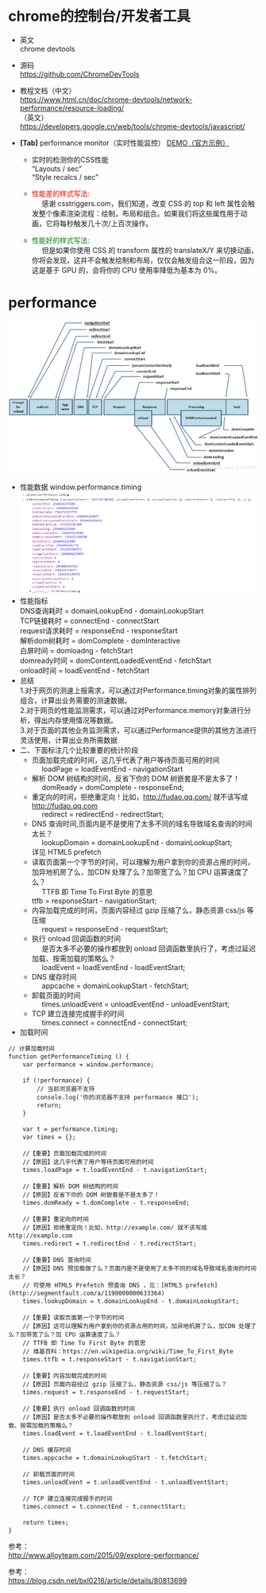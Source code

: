 # chrome的控制台/开发者工具
+ 英文  
chrome devtools
+ 源码   
https://github.com/ChromeDevTools
+ 教程文档（中文）     
https://www.html.cn/doc/chrome-devtools/network-performance/resource-loading/       
（英文）    
https://developers.google.cn/web/tools/chrome-devtools/javascript/

+ <B>[Tab]</B> performance monitor（实时性能监控）
[DEMO（官方示例）](https://codepen.io/malyw/pen/QOQvyz  ) 
    + 实时的检测你的CSS性能   
    “Layouts / sec”    
    “Style recalcs / sec”  

    + <span style="color:red;">性能差的样式写法:</span>    
    <span style="display: inline-block;width:20px;"></span>感谢 csstriggers.com，我们知道，改变 CSS 的 top 和 left 属性会触发整个像素渲染流程：绘制，布局和组合。如果我们将这些属性用于动画，它将每秒触发几十次/上百次操作。

    + <span style="color:green;">性能好的样式写法:</span>    
    <span style="display: inline-block;width:20px;"></span>但是如果你使用 CSS 的 transform 属性的 translateX/Y 来切换动画，你将会发现，这并不会触发绘制和布局，仅仅会触发组合这一阶段，因为这是基于 GPU 的，会将你的 CPU 使用率降低为基本为 0%。

# performance    
  ![Image Text](performance-timing-1.png)        
  + 性能数据 
        window.performance.timing
        ![Image Text](performance-timing.png)   
  + 性能指标   
      DNS查询耗时 = domainLookupEnd - domainLookupStart   
      TCP链接耗时 = connectEnd - connectStart   
      request请求耗时 = responseEnd - responseStart   
      解析dom树耗时 = domComplete - domInteractive    
      白屏时间 = domloadng - fetchStart   
      domready时间 = domContentLoadedEventEnd - fetchStart    
      onload时间 = loadEventEnd - fetchStart     
  + 总结    
    1.对于网页的测速上报需求，可以通过对Performance.timing对象的属性排列组合，计算出业务需要的测速数据。     
    2.对于网页的性能监测需求，可以通过对Performance.memory对象进行分析，得出内存使用情况等数据。    
    3.对于页面的其他业务监测需求，可以通过Performance提供的其他方法进行灵活使用，计算出业务所需数据     
  + 二、下面标注几个比较重要的统计阶段  
      + 页面加载完成的时间，这几乎代表了用户等待页面可用的时间   
      <span style="display: inline-block;width:20px;"></span>loadPage = loadEventEnd - navigationStart   
      + 解析 DOM 树结构的时间，反省下你的 DOM 树嵌套是不是太多了！   
      <span style="display: inline-block;width:20px;"></span>domReady = domComplete - responseEnd;   
      + 重定向的时间，拒绝重定向！比如，http://fudao.qq.com/ 就不该写成 http://fudao.qq.com   
      <span style="display: inline-block;width:20px;"></span>redirect = redirectEnd - redirectStart;   
      + DNS 查询时间,页面内是不是使用了太多不同的域名导致域名查询的时间太长？   
      <span style="display: inline-block;width:20px;"></span>lookupDomain = domainLookupEnd - domainLookupStart;   
      详见 HTML5 prefetch   
      + 读取页面第一个字节的时间，可以理解为用户拿到你的资源占用的时间，   
      加异地机房了么，加CDN 处理了么？加带宽了么？加 CPU 运算速度了么？   
      <span style="display: inline-block;width:20px;"></span>TTFB 即 Time To First Byte 的意思   
      ttfb = responseStart - navigationStart;   
      + 内容加载完成的时间，页面内容经过 gzip 压缩了么，静态资源 css/js 等压缩   
      <span style="display: inline-block;width:20px;"></span>request = responseEnd - requestStart;   
      + 执行 onload 回调函数的时间   
      <span style="display: inline-block;width:20px;"></span>是否太多不必要的操作都放到 onload 回调函数里执行了，考虑过延迟加载、按需加载的策略么？   
      <span style="display: inline-block;width:20px;"></span>loadEvent = loadEventEnd - loadEventStart;   
      + DNS 缓存时间   
      <span style="display: inline-block;width:20px;"></span>appcache = domainLookupStart - fetchStart;   
      + 卸载页面的时间   
      <span style="display: inline-block;width:20px;"></span>times.unloadEvent = unloadEventEnd - unloadEventStart;   
      + TCP 建立连接完成握手的时间   
      <span style="display: inline-block;width:20px;"></span>times.connect = connectEnd - connectStart;  
  + 加载时间
  ```
  // 计算加载时间
  function getPerformanceTiming () {  
      var performance = window.performance;
  
      if (!performance) {
          // 当前浏览器不支持
          console.log('你的浏览器不支持 performance 接口');
          return;
      }
  
      var t = performance.timing;
      var times = {};
  
      //【重要】页面加载完成的时间
      //【原因】这几乎代表了用户等待页面可用的时间
      times.loadPage = t.loadEventEnd - t.navigationStart;
  
      //【重要】解析 DOM 树结构的时间
      //【原因】反省下你的 DOM 树嵌套是不是太多了！
      times.domReady = t.domComplete - t.responseEnd;
  
      //【重要】重定向的时间
      //【原因】拒绝重定向！比如，http://example.com/ 就不该写成 http://example.com
      times.redirect = t.redirectEnd - t.redirectStart;
  
      //【重要】DNS 查询时间
      //【原因】DNS 预加载做了么？页面内是不是使用了太多不同的域名导致域名查询的时间太长？
      // 可使用 HTML5 Prefetch 预查询 DNS ，见：[HTML5 prefetch](http://segmentfault.com/a/1190000000633364)            
      times.lookupDomain = t.domainLookupEnd - t.domainLookupStart;
  
      //【重要】读取页面第一个字节的时间
      //【原因】这可以理解为用户拿到你的资源占用的时间，加异地机房了么，加CDN 处理了么？加带宽了么？加 CPU 运算速度了么？
      // TTFB 即 Time To First Byte 的意思
      // 维基百科：https://en.wikipedia.org/wiki/Time_To_First_Byte
      times.ttfb = t.responseStart - t.navigationStart;
  
      //【重要】内容加载完成的时间
      //【原因】页面内容经过 gzip 压缩了么，静态资源 css/js 等压缩了么？
      times.request = t.responseEnd - t.requestStart;
  
      //【重要】执行 onload 回调函数的时间
      //【原因】是否太多不必要的操作都放到 onload 回调函数里执行了，考虑过延迟加载、按需加载的策略么？
      times.loadEvent = t.loadEventEnd - t.loadEventStart;
  
      // DNS 缓存时间
      times.appcache = t.domainLookupStart - t.fetchStart;
  
      // 卸载页面的时间
      times.unloadEvent = t.unloadEventEnd - t.unloadEventStart;
  
      // TCP 建立连接完成握手的时间
      times.connect = t.connectEnd - t.connectStart;
  
      return times;
  }
  ```
  参考：   
  http://www.alloyteam.com/2015/09/explore-performance/   
  
参考：   
https://blog.csdn.net/bxl0218/article/details/80813699    
